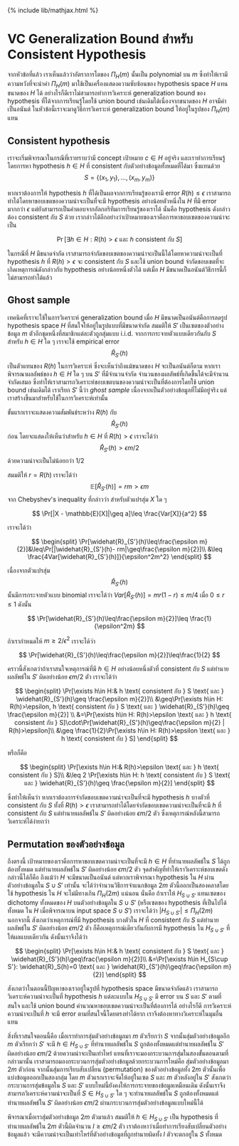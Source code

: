 {% include lib/mathjax.html %}
# VC Generalization Bound สำหรับ Consistent Hypothesis

จากหัวข้อที่แล้ว เราเห็นแล้วว่าอัตราการโตของ $\Pi_H(m)$ นั้นเป็น polynomial บน $m$
ซึ่งทำให้เรามีความหวังที่จะนำค่า $\Pi_H(m)$ มาใช้เป็นเครื่องแสดงความซับซ้อนของ hypothesis space $H$
แทนขนาดของ $H$ ได้ อย่างไรก็ดีเราไม่สามารถทำการวิเคราะห์ generalization bound ของ hypothesis
ที่ได้จากการเรียนรู้โดยใช้ union bound เช่นเดิมได้เนื่องจากขนาดของ $H$ อาจมีค่าเป็นอนันต์  ในหัวข้อนี้เราจะมาดูวิธีการวิเคราะห์ generalization bound ให้อยู่ในรูปของ $\Pi_H(m)$ แทน

## Consistent hypothesis
เราจะเริ่มพิจารณาในกรณีที่เราทราบว่ามี concept เป้าหมาย $c\in H$ อยู่จริง และเราทำการเรียนรู้โดยการหา
hypothesis $h\in H$ ที่ consistent กับตัวอย่างข้อมูลทั้งหมดที่ได้มา ซึ่งแทนด้วย $$S=\{(x_1,y_1),\dots,(x_m,y_m)\}$$

หากเราต้องการให้ hypothesis $h$ ที่ได้เป็นผลจากการเรียนรู้ของเรามี error $R(h)\leq\epsilon$
เราสามารถทำได้โดยหาขอบเขตของความน่าจะเป็นที่จะมี hypothesis อย่างน้อยตัวหนึ่งใน $H$ ที่มี error มากกว่า $\epsilon$
แต่ยังสามารถเป็นคำตอบจากอัลกอริทึมการเรียนรู้ของเราได้ นั่นคือ hypothesis ดังกล่าวต้อง consistent กับ $S$ ด้วย
เรากล่าวได้อีกอย่างว่าเป้าหมายของเราคือการหาขอบเขตของความน่าจะเป็น

$$
\Pr[\exists h\in H: R(h)>\epsilon \text{ และ } h \text{ consistent กับ } S]
$$

ในกรณีที่ $H$ มีขนาดจำกัด เราสามารถจำกัดขอบเขตของความน่าจะเป็นนี้ได้โดยหาความน่าจะเป็นที่ hypothesis
$h$ ที่ $R(h)>\epsilon$ จะ consistent กับ $S$ และใช้ union bound จำกัดขอบเขตที่จะเกิดเหตุการณ์ดังกล่าวกับ
hypothesis อย่างน้อยหนึ่งตัวได้ แต่เมื่อ $H$ มีขนาดเป็นอนันต์วิธีการนี้ก็ไม่สามารถทำได้แล้ว

## Ghost sample

เทคนิคที่เราจะใช้ในการวิเคราะห์ generalization bound เมื่อ $H$ มีขนาดเป็นอนันต์คือการลดรูป hypothesis space
$H$ ที่สนใจให้อยู่ในรูปแบบที่มีขนาดจำกัด สมมติให้ $S'$ เป็นเซตของตัวอย่างข้อมูล $m$
ตัวอีกชุดหนึ่งที่สมาชิกแต่ละตัวถูกสุ่มแบบ i.i.d. จากการกระจายตัวแบบเดียวกันกับ $S$
สำหรับ $h\in H$ ใด ๆ เราจะใช้ empirical error
$$\widehat{R}_{S'}(h)$$
เป็นตัวแทนของ $R(h)$ ในการวิเคราะห์
ซึ่งจะเห็นว่าถึงแม้ขนาดของ $H$ จะเป็นอนันต์ก็ตาม
หากเราพิจารณาผลลัพธ์ของ $h\in H$ ใด ๆ บน $S'$ ที่มีจำนวนจำกัด จำนวนของผลลัพธ์ที่เกิดขึ้นได้จะมีจำนวนจำกัดเสมอ
ซึ่งทำให้เราสามารถวิเคราะห์ขอบเขตบนของความน่าจะเป็นที่ต้องการโดยใช้ union bound เช่นเดิมได้
เราเรียก $S'$ นี้ว่า _ghost sample_ เนื่องจากเป็นตัวอย่างข้อมูลที่ไม่มีอยู่จริง
แต่เราสร้างขึ้นมาสำหรับใช้ในการวิเคราะห์เท่านั้น

ขั้นแรกเราจะแสดงความสัมพันธ์ระหว่าง $R(h)$ กับ
$$\widehat{R}_{S'}(h)$$
ก่อน โดยจะแสดงให้เห็นว่าสำหรับ $h\in H$ ที่ $R(h)>\epsilon$ เราจะได้ว่า
$$\widehat{R}_{S'}(h)>\epsilon m/2$$
ด้วยความน่าจะเป็นไม่น้อยกว่า $1/2$

สมมติให้ $r = R(h)$ เราจะได้ว่า
$$\mathbb{E}[\widehat{R}_{S'}(h)] = rm > \epsilon m$$ จาก Chebyshev's inequality ที่กล่าวว่า
สำหรับตัวแปรสุ่ม $X$ ใด ๆ

$$
\Pr[|X - \mathbb{E}[X]|\geq a]\leq \frac{Var[X]}{a^2}
$$

เราจะได้ว่า

$$
\begin{split}
\Pr[\widehat{R}_{S'}(h)\leq\frac{\epsilon m}{2}]&\leq\Pr[|\widehat{R}_{S'}(h)- rm|\geq\frac{\epsilon m}{2}]\\
&\leq \frac{4Var[\widehat{R}_{S'}(h)]}{\epsilon^2m^2}
\end{split}
$$

เนื่องจากตัวแปรสุ่ม
$$\widehat{R}_{S'}(h)$$
นั้นมีการกระจายตัวแบบ binomial เราจะได้ว่า
$Var[\widehat{R}_{S'}(h)] = mr(1-r)\leq m/4$ เมื่อ $0\leq r\leq 1$
ดังนั้น

$$
\Pr[\widehat{R}_{S'}(h)\leq\frac{\epsilon m}{2}]\leq \frac{1}{\epsilon^2m}
$$

ถ้าเรากำหนดให้ $m\geq 2/\epsilon^2$ เราจะได้ว่า

$$
\Pr[\widehat{R}_{S'}(h)\leq\frac{\epsilon m}{2}]\leq\frac{1}{2}
$$

คราวนี้สังเกตว่าถ้าเราสนใจเหตุการณ์ที่มี $h\in H$ อย่างน้อยหนึ่งตัวที่ consistent กับ $S$ แต่ทำนายผลลัพธ์ใน
$S'$ ผิดอย่างน้อย $\epsilon m/2$ ตัว เราจะได้ว่า

$$
\begin{split}
\Pr[\exists h\in H:& h \text{ consistent กับ } S \text{ และ } \widehat{R}_{S'}(h)\geq \frac{\epsilon m}{2}]\\
&\geq\Pr[\exists h\in H: R(h)>\epsilon, h \text{ consistent กับ } S \text{ และ } \widehat{R}_{S'}(h)\geq \frac{\epsilon m}{2}] \\
&=\Pr[\exists h\in H: R(h)>\epsilon \text{ และ } h \text{ consistent กับ } S]\cdot\Pr[\widehat{R}_{S'}(h)\geq\frac{\epsilon m}{2} | R(h)>\epsilon]\\
&\geq \frac{1}{2}\Pr[\exists h\in H: R(h)>\epsilon \text{ และ } h \text{ consistent กับ } S]
\end{split}
$$

หรือก็คือ

$$
\begin{split}
\Pr[\exists h\in H:& R(h)>\epsilon \text{ และ } h \text{ consistent กับ } S]\\
&\leq 2 \Pr[\exists h\in H: h \text{ consistent กับ } S \text{ และ } \widehat{R}_{S'}(h)\geq \frac{\epsilon m}{2}]
\end{split}
$$

ซึ่งทำให้เห็นว่า หากเราต้องการจำกัดขอบเขตความน่าจะเป็นที่จะมี hypothesis $h$ บางตัวที่ consistent กับ $S$
ทั้งที่ $R(h)>\epsilon$ เราสามารถทำได้โดยจำกัดขอบเขตความน่าจะเป็นที่จะมี $h$ ที่ consistent กับ $S$
แต่ทำนายผลลัพธ์ใน $S'$ ผิดอย่างน้อย $\epsilon m/2$ ตัว ซึ่งเหตุการณ์หลังนี้สามารถวิเคราะห์ได้ง่ายกว่า

## Permutation ของตัวอย่างข้อมูล

ถึงตรงนี้ เป้าหมายของเราคือการหาขอบเขตความน่าจะเป็นที่จะมี $h\in H$ ที่ทำนายผลลัพธ์ใน $S$ ได้ถูกต้องทั้งหมด
แต่ทำนายผลลัพธ์ใน $S'$ ผิดอย่างน้อย $\epsilon m/2$ ตัว จุดสำคัญที่ทำให้เราวิเคราะห์ขอบเขตดังกล่าวนี้ได้ก็คือ
ถึงแม้ว่า $H$ จะมีขนาดเป็นอนันต์ แต่หากเราพิจารณา hypothesis ใน $H$ ผ่านตัวอย่างข้อมูลใน $S\cup S'$ เท่านั้น
จะได้ว่าจำนวนวิธีการจำแนกข้อมูล $2m$ ตัวนี้ออกเป็นสองคลาสโดยใช้ hypothesis ใน $H$ จะไม่มีทางเกิน
$\Pi_H(2m)$ แน่นอน นั่นคือ ถ้าเราให้ $H_{S\cup S'}$ แทนเซตของ dichotomy ทั้งหมดของ $H$ บนตัวอย่างข้อมูลใน
$S\cup S'$ (หรือเซตของ hypothesis ที่เป็นไปได้ทั้งหมด ใน $H$ เมื่อพิจารณาบน input space $S\cup S'$) เราจะได้ว่า $|H_{S\cup S'}|\leq \Pi_{H}(2m)$ นอกจากนี้ สังเกตว่าเหตุการณ์ที่มี hypothesis บางตัวใน $H$
ที่ consistent กับ $S$ แต่ทำนายผลลัพธ์ใน $S'$ ผิดอย่างน้อย $\epsilon m/2$ ตัว ก็คือเหตุการณ์เดียวกันกับการมี
hypothesis ใน $H_{S\cup S'}$ ที่ให้ผลแบบเดียวกัน ดังนั้นเราจึงได้ว่า

$$
\begin{split}
\Pr[\exists h\in H:& h \text{ consistent กับ } S \text{ และ } \widehat{R}_{S'}(h)\geq\frac{\epsilon m}{2}]\\
&=\Pr[\exists h\in H_{S\cup S'}: \widehat{R}_S(h)=0 \text{ และ } \widehat{R}_{S'}(h)\geq\frac{\epsilon m}{2}]
\end{split}
$$

สังเกตว่าในตอนนี้ปัญหาของเราอยู่ในรูปที่ hypothesis space มีขนาดจำกัดแล้ว เราสามารถวิเคราะห์ความน่าจะเป็นที่
hypothesis $h$ แต่ละแบบใน $H_{S\cup S'}$ มี error บน $S$ และ $S'$ ตามที่สนใจ และใช้ union bound
คำนวณหาขอบเขตความน่าจะเป็นที่ต้องการได้ อย่างไรก็ดี การวิเคราะห์ความน่าจะเป็นที่ $h$ จะมี error ตามที่สนใจนี้โดยตรงทำได้ยาก เราจึงต้องหาทางวิเคราะห์ในมุมอื่นแทน

สิ่งที่เราสนใจตอนนี้คือ เมื่อเราทำการสุ่มตัวอย่างข้อมูลมา $m$ ตัวเรียกว่า $S$ จากนั้นสุ่มตัวอย่างข้อมูลอีก $m$ ตัวเรียกว่า $S'$ จะมี $h\in H_{S\cup S'}$ ที่ทำนายผลลัพธ์ใน $S$ ถูกต้องทั้งหมดแต่ทำนายผลลัพธ์ใน
$S'$ ผิดอย่างน้อย $\epsilon m/2$ ด้วยความน่าจะเป็นเท่าไหร่ แทนที่เราจะมองกระบวนการสุ่มในสองขั้นตอนตามที่กล่าวมานั้น
เราสามารถมองกระบวนการสุ่มตัวอย่างข้อมูลด้วยกระบวนการใหม่คือ สุ่มตัวอย่างข้อมูลมา $2m$ ตัวก่อน
จากนั้นสุ่มการเรียบสับเปลี่ยน (permutation) ของตัวอย่างข้อมูลทั้ง $2m$ ตัวนั้นเพื่อแบ่งข้อมูลออกเป็นสองกลุ่ม
โดย $m$ ตัวแรกเราจะจัดให้อยู่ในเซต $S$ และ $m$ ตัวหลังอยู่ใน $S'$
สังเกตว่ากระบวนการสุ่มข้อมูลใน $S$ และ $S'$ แบบใหม่นี้ยังคงให้การกระจายของข้อมูลเหมือนเดิม
ดังนั้นเราจึงสามารถวิเคราะห์ความน่าจะเป็นที่ $S\in H_{S\cup S'}$ ใด ๆ จะทำนายผลลัพธ์ใน $S$ ถูกต้องทั้งหมดแต่ทำนายผลลัพธ์ใน $S'$ ผิดอย่างน้อย $\epsilon m/2$ ผ่านกระบวนการสุ่มตัวอย่างข้อมูลแบบใหม่นี้ได้

พิจารณาเมื่อเราสุ่มตัวอย่างข้อมูล $2m$ ตัวมาแล้ว สมมติให้ $h\in H_{S\cup S'}$ เป็น hypothesis
ที่ทำนายผลลัพธ์ใน $2m$ ตัวนี้ผิดจำนวน $l\geq\epsilon m/2$ ตัว เราต้องหาว่าเมื่อทำการเรียงสับเปลี่ยนตัวอย่างข้อมูลแล้ว จะมีความน่าจะเป็นเท่าไหร่ที่ตัวอย่างข้อมูลที่ถูกทำนายผิดทั้ง $l$ ตัวจะตกอยู่ใน $S$ ทั้งหมด
